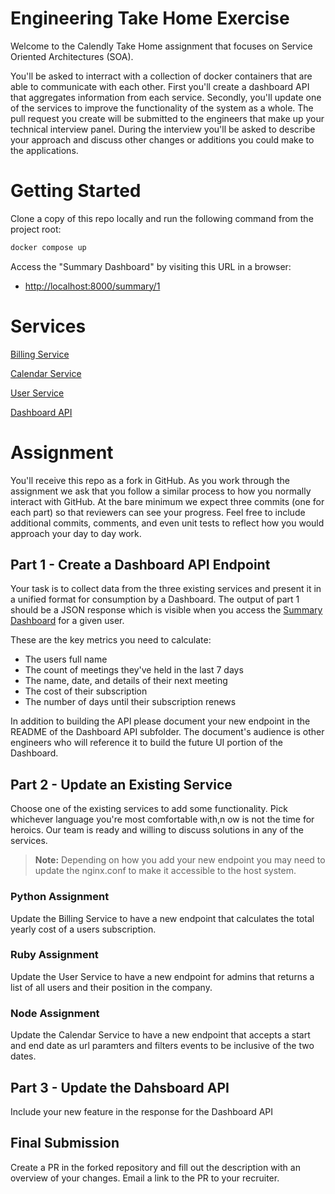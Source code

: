 # Engineering Take Home Exercise

Welcome to the Calendly Take Home assignment that focuses on Service Oriented Architectures (SOA).

You'll be asked to interract with a collection of docker containers that are able to communicate with each other. First you'll create a dashboard API that aggregates information from each service. Secondly, you'll update one of the services to improve the functionality of the system as a whole. The pull request you create will be submitted to the engineers that make up your technical interview panel. During the interview you'll be asked to describe your approach and discuss other changes or additions you could make to the applications.

# Getting Started

Clone a copy of this repo locally and run the following command from the project root:
```sh
docker compose up
```

Access the "Summary Dashboard" by visiting this URL in a browser: 
 - [http://localhost:8000/summary/1](http://localhost:8000/summary/1)

# Services

[Billing Service](billing-service/README.md)

[Calendar Service](calendar-service/README.md)

[User Service](user-service/README.md)

[Dashboard API](dashboard-api/README.md)

# Assignment

You'll receive this repo as a fork in GitHub. As you work through the assignment we ask that you follow a similar process to how you normally interact with GitHub. At the bare minimum we expect three commits (one for each part) so that reviewers can see your progress. Feel free to include additional commits, comments, and even unit tests to reflect how you would approach your day to day work.

## Part 1 - Create a Dashboard API Endpoint

Your task is to collect data from the three existing services and present it in a unified format for consumption by a Dashboard. The output of part 1 should be a JSON response which is visible when you access the [Summary Dashboard](http://localhost:8000/summary/1) for a given user. 

These are the key metrics you need to calculate:
* The users full name
* The count of meetings they've held in the last 7 days
* The name, date, and details of their next meeting
* The cost of their subscription
* The number of days until their subscription renews

In addition to building the API please document your new endpoint in the README of the Dashboard API subfolder. The document's audience is other engineers who will reference it to build the future UI portion of the Dashboard.

## Part 2 - Update an Existing Service

Choose one of the existing services to add some functionality. Pick whichever language you're most comfortable with,n ow is not the time for heroics. Our team is ready and willing to discuss solutions in any of the services.

> **Note:** Depending on how you add your new endpoint you may need to update the nginx.conf to make it accessible to the host system.

### Python Assignment

Update the Billing Service to have a new endpoint that calculates the total yearly cost of a users subscription.

### Ruby Assignment

Update the User Service to have a new endpoint for admins that returns a list of all users and their position in the company.

### Node Assignment

Update the Calendar Service to have a new endpoint that accepts a start and end date as url paramters and filters events to be inclusive of the two dates.

## Part 3 - Update the Dahsboard API

Include your new feature in the response for the Dashboard API

## Final Submission

Create a PR in the forked repository and fill out the description with an overview of your changes. Email a link to the PR to your recruiter.